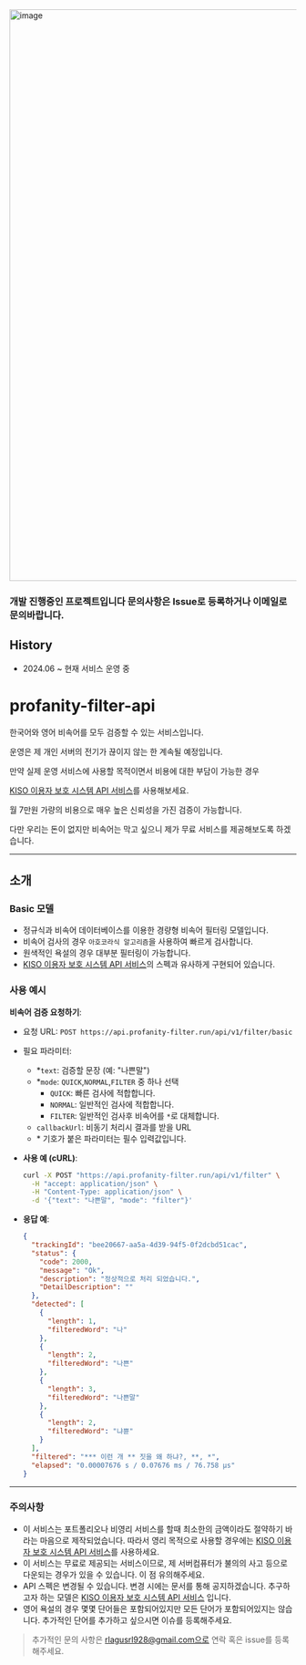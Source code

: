 <img width="1003" alt="image" src="https://github.com/Whale0928/profanity-filter-api/assets/75371249/924c007c-1b76-4c90-8b8b-ba361171e6f2">

### 개발 진행중인 프로젝트입니다 문의사항은 Issue로 등록하거나 이메일로 문의바랍니다.

## History

- 2024.06 ~ 현재 서비스 운영 중

# profanity-filter-api

한국어와 영어 비속어를 모두 검증할 수 있는 서비스입니다.

운영은 제 개인 서버의 전기가 끊이지 않는 한 계속될 예정입니다.

만약 실제 운영 서비스에 사용할 목적이면서 비용에 대한 부담이 가능한 경우

[KISO 이용자 보호 시스템 API 서비스](https://www.safekiso.com/)를 사용해보세요.

월 7만원 가량의 비용으로 매우 높은 신뢰성을 가진 검증이 가능합니다.

다만 우리는 돈이 없지만 비속어는 막고 싶으니 제가 무료 서비스를 제공해보도록 하겠습니다.

----

## 소개

### Basic 모델

- 정규식과 비속어 데이터베이스를 이용한 경량형 비속어 필터링 모델입니다.
- 비속어 검사의 경우 `아호코라식 알고리즘`을 사용하여 빠르게 검사합니다.
- 원색적인 욕설의 경우 대부분 필터링이 가능합니다.
- [KISO 이용자 보호 시스템 API 서비스](https://www.safekiso.com/)의 스펙과 유사하게 구현되어 있습니다.

### 사용 예시

**비속어 검증 요청하기**:

- 요청 URL: `POST https://api.profanity-filter.run/api/v1/filter/basic`
- 필요 파라미터:
    - *`text`: 검증할 문장 (예: "나쁜말")
    - *`mode`: `QUICK`,`NORMAL`,`FILTER` 중 하나 선택
        - `QUICK`: 빠른 검사에 적합합니다.
        - `NORMAL`: 일반적인 검사에 적합합니다.
        - `FILTER`: 일반적인 검사후 비속어를 `*`로 대체합니다.
    - `callbackUrl`: 비동기 처리시 결과를 받을 URL
    - \* 기호가 붙은 파라미터는 필수 입력값입니다.


- **사용 예 (cURL)**:
  ```bash
  curl -X POST "https://api.profanity-filter.run/api/v1/filter" \
    -H "accept: application/json" \
    -H "Content-Type: application/json" \
    -d '{"text": "나쁜말", "mode": "filter"}'
  ```

- **응답 예**:
    ```json
    {
      "trackingId": "bee20667-aa5a-4d39-94f5-0f2dcbd51cac",
      "status": {
        "code": 2000,
        "message": "Ok",
        "description": "정상적으로 처리 되었습니다.",
        "DetailDescription": ""
      },
      "detected": [
        {
          "length": 1,
          "filteredWord": "나"
        },
        {
          "length": 2,
          "filteredWord": "나쁜"
        },
        {
          "length": 3,
          "filteredWord": "나쁜말"
        },
        {
          "length": 2,
          "filteredWord": "냐쁀"
        }
      ],
      "filtered": "*** 이런 개 ** 짓을 왜 하냐?, **, *",
      "elapsed": "0.00007676 s / 0.07676 ms / 76.758 µs"
    }
    ```

---

### 주의사항

- 이 서비스는 포트폴리오나 비영리 서비스를 할때 최소한의 금액이라도 절약하기 바라는 마음으로 제작되었습니다. 따라서 영리 목적으로 사용할
  경우에는 [KISO 이용자 보호 시스템 API 서비스](https://www.safekiso.com/)를 사용하세요.
- 이 서비스는 무료로 제공되는 서비스이므로, 제 서버컴퓨터가 불의의 사고 등으로 다운되는 경우가 있을 수 있습니다. 이 점 유의해주세요.
- API 스펙은 변경될 수 있습니다. 변경 시에는 문서를 통해 공지하겠습니다. 추구하고자 하는 모델은 [KISO 이용자 보호 시스템 API 서비스](https://www.safekiso.com/) 입니다.
- 영어 욕설의 경우 몇몇 단어들은 포함되어있지만 모든 단어가 포함되어있지는 않습니다. 추가적인 단어를 추가하고 싶으시면 이슈를 등록해주세요.

> 추가적인 문의 사항은 rlagusrl928@gmail.com으로 연락 혹은 issue를 등록해주세요.
